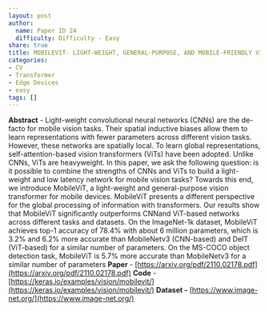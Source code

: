 ```yaml
---
layout: post
author:
  name: Paper ID 24
  difficulty: Difficulty - Easy
share: true
title: MOBILEVIT- LIGHT-WEIGHT, GENERAL-PURPOSE, AND MOBILE-FRIENDLY VISION TRANSFORMER
categories:
- CV
- Transformer
- Edge Devices
- easy
tags: []
---
```

**Abstract** - Light-weight convolutional neural networks (CNNs) are the de-facto for mobile vision tasks. Their spatial inductive biases allow them to learn representations with fewer parameters across different vision tasks. However, these networks are spatially local. To learn global representations, self-attention-based vision transformers (ViTs) have been adopted. Unlike CNNs, ViTs are heavyweight. In this paper, we ask the following question: is it possible to combine the strengths of CNNs and ViTs to build a light-weight and low latency network for mobile vision tasks? Towards this end, we introduce MobileViT, a light-weight and general-purpose vision transformer for mobile devices. MobileViT presents a different perspective for the global processing of information with transformers. Our results show that MobileViT significantly outperforms CNNand ViT-based networks across different tasks and datasets. On the ImageNet-1k dataset, MobileViT achieves top-1 accuracy of 78.4% with about 6 million parameters, which is 3.2% and 6.2% more accurate than MobileNetv3 (CNN-based) and DeIT (ViT-based) for a similar number of parameters. On the MS-COCO object detection task, MobileViT is 5.7% more accurate than MobileNetv3 for a similar number of parameters
**Paper** - [https://arxiv.org/pdf/2110.02178.pdf](https://arxiv.org/pdf/2110.02178.pdf)
**Code** - [https://keras.io/examples/vision/mobilevit/](https://keras.io/examples/vision/mobilevit/)
**Dataset -** [https://www.image-net.org/](https://www.image-net.org/)
    